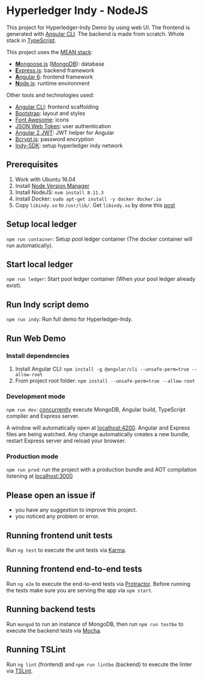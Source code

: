 # Hyperledger Indy - NodeJS

This project for Hyperledger-Indy Demo by using web UI. The frontend is generated with [Angular CLI](https://github.com/angular/angular-cli). The backend is made from scratch. Whole stack in [TypeScript](https://www.typescriptlang.org).

This project uses the [MEAN stack](https://en.wikipedia.org/wiki/MEAN_(software_bundle)):
* [**M**ongoose.js](http://www.mongoosejs.com) ([MongoDB](https://www.mongodb.com)): database
* [**E**xpress.js](http://expressjs.com): backend framework
* [**A**ngular 6](https://angular.io): frontend framework
* [**N**ode.js](https://nodejs.org): runtime environment

Other tools and technologies used:
* [Angular CLI](https://cli.angular.io): frontend scaffolding
* [Bootstrap](http://www.getbootstrap.com): layout and styles
* [Font Awesome](http://fontawesome.io): icons
* [JSON Web Token](https://jwt.io): user authentication
* [Angular 2 JWT](https://github.com/auth0/angular2-jwt/tree/v1.0): JWT helper for Angular
* [Bcrypt.js](https://github.com/dcodeIO/bcrypt.js): password encryption
* [Indy-SDK](https://github.com/hyperledger/indy-sdk): setup hyperledger indy network

## Prerequisites
1. Work with Ubuntu 16.04
2. Install [Node Version Manager](https://github.com/creationix/nvm)
3. Install NodeJS: `nvm install 8.11.3`
4. Install Docker: `sudo apt-get install -y docker docker.io`
5. Copy `libindy.so` to `/usr/lib/`. Get `libindy.so` by done this [post](https://github.com/hyperledger/indy-sdk/tree/master/wrappers/java)

## Setup local ledger
`npm run container`: Setup pool ledger container (The docker container will run automatically).

## Start local ledger
`npm run ledger`: Start pool ledger container (When your pool ledger already exist).

## Run Indy script demo
`npm run indy`: Run full demo for Hyperledger-Indy.

## Run Web Demo
### Install dependencies
1. Install Angular CLI: `npm install -g @angular/cli --unsafe-perm=true --allow-root`
2. From project root folder: `npm install --unsafe-perm=true --allow-root`

### Development mode
`npm run dev`: [concurrently](https://github.com/kimmobrunfeldt/concurrently) execute MongoDB, Angular build, TypeScript compiler and Express server.

A window will automatically open at [localhost:4200](http://localhost:4200). Angular and Express files are being watched. Any change automatically creates a new bundle, restart Express server and reload your browser.

### Production mode
`npm run prod`: run the project with a production bundle and AOT compilation listening at [localhost:3000](http://localhost:3000)

## Please open an issue if
* you have any suggestion to improve this project.
* you noticed any problem or error.

## Running frontend unit tests
Run `ng test` to execute the unit tests via [Karma](https://karma-runner.github.io).

## Running frontend end-to-end tests
Run `ng e2e` to execute the end-to-end tests via [Protractor](http://www.protractortest.org/). 
Before running the tests make sure you are serving the app via `npm start`.

## Running backend tests
Run `mongod` to run an instance of MongoDB, then run `npm run testbe` to execute the backend tests via [Mocha](https://mochajs.org/).

## Running TSLint
Run `ng lint` (frontend) and `npm run lintbe` (backend) to execute the linter via [TSLint](https://palantir.github.io/tslint/).